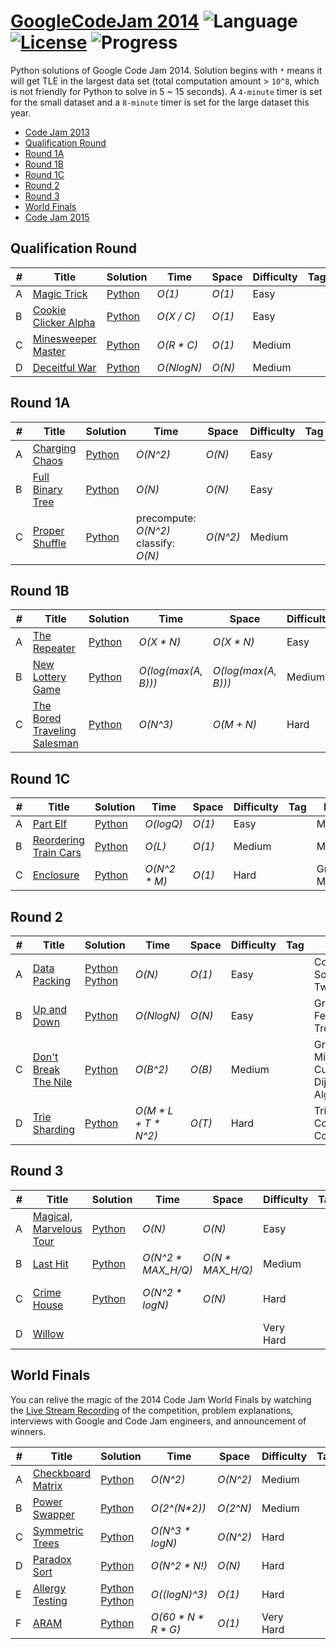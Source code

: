 # [GoogleCodeJam 2014](https://codingcompetitions.withgoogle.com/codejam/archive/2014) ![Language](https://img.shields.io/badge/language-Python-orange.svg) [![License](https://img.shields.io/badge/license-MIT-blue.svg)](./LICENSE.md) ![Progress](https://img.shields.io/badge/progress-26%20%2F%2027-ff69b4.svg)

Python solutions of Google Code Jam 2014. Solution begins with `*` means it will get TLE in the largest data set (total computation amount > `10^8`, which is not friendly for Python to solve in 5 ~ 15 seconds). A `4-minute` timer is set for the small dataset and a `8-minute` timer is set for the large dataset this year.

* [Code Jam 2013](https://github.com/kamyu104/GoogleCodeJam-2013)
* [Qualification Round](https://github.com/kamyu104/GoogleCodeJam-2014#qualification-round)
* [Round 1A](https://github.com/kamyu104/GoogleCodeJam-2014#round-1a)
* [Round 1B](https://github.com/kamyu104/GoogleCodeJam-2014#round-1b)
* [Round 1C](https://github.com/kamyu104/GoogleCodeJam-2014#round-1c)
* [Round 2](https://github.com/kamyu104/GoogleCodeJam-2014#round-2)
* [Round 3](https://github.com/kamyu104/GoogleCodeJam-2014#round-3)
* [World Finals](https://github.com/kamyu104/GoogleCodeJam-2014#world-finals)
* [Code Jam 2015](https://github.com/kamyu104/GoogleCodeJam-2015)

## Qualification Round
| # | Title | Solution | Time | Space | Difficulty | Tag | Note |
|---| ----- | -------- | ---- | ----- | ---------- | --- | ---- |
|A| [Magic Trick](https://code.google.com/codejam/contest/2974486/dashboard#s=p0)| [Python](./Qualification%20Round/magic_trick.py) | _O(1)_  | _O(1)_  | Easy | | Set |
|B| [Cookie Clicker Alpha](https://code.google.com/codejam/contest/2974486/dashboard#s=p1)| [Python](./Qualification%20Round/cookie_clicker_alpha.py) | _O(X / C)_  | _O(1)_  | Easy | | Math |
|C| [Minesweeper Master](https://code.google.com/codejam/contest/2974486/dashboard#s=p2)| [Python](./Qualification%20Round/minesweeper_master.py) | _O(R * C)_  | _O(1)_ | Medium | | Enumeration |
|D| [Deceitful War](https://code.google.com/codejam/contest/2974486/dashboard#s=p3)| [Python](./Qualification%20Round/deceitful_war.py) | _O(NlogN)_  | _O(N)_ | Medium | | Sort |

## Round 1A
| # | Title | Solution | Time | Space | Difficulty | Tag | Note |
|---| ----- | -------- | ---- | ----- | ---------- | --- | ---- |
|A| [Charging Chaos](https://code.google.com/codejam/contest/2984486/dashboard#s=p0)| [Python](./Round%201A/charging_chaos.py) | _O(N^2)_  | _O(N)_  | Easy | | Bit Manipulation |
|B| [Full Binary Tree](https://code.google.com/codejam/contest/2984486/dashboard#s=p1)| [Python](./Round%201A/full_binary_tree.py)  | _O(N)_ |  _O(N)_ | Easy | | DFS, Graph, Binary Tree |
|C| [Proper Shuffle](https://code.google.com/codejam/contest/2984486/dashboard#s=p2)| [Python](./Round%201A/proper_shuffle.py) | precompute: _O(N^2)_<br>classify: _O(N)_ |  _O(N^2)_ | Medium | | Precomputation, Probability, Naive Bayes Classifier |

## Round 1B
| # | Title | Solution | Time | Space | Difficulty | Tag | Note |
|---| ----- | -------- | ---- | ----- | ---------- | --- | ---- |
|A| [The Repeater](https://code.google.com/codejam/contest/2994486/dashboard#s=p0)| [Python](./Round%201B/the-repeater.py)| _O(X * N)_ | _O(X * N)_ | Easy | | Math |
|B| [New Lottery Game](https://code.google.com/codejam/contest/2994486/dashboard#s=p1)| [Python](./Round%201B/new-lottery-game.py)| _O(log(max(A, B)))_ | _O(log(max(A, B)))_ | Medium | | Math, DP, Memoization |
|C| [The Bored Traveling Salesman](https://code.google.com/codejam/contest/2994486/dashboard#s=p2)| [Python](./Round%201B/the-bored-traveling-salesman.py)| _O(N^3)_ | _O(M + N)_ | Hard | | Greedy |

## Round 1C
| # | Title | Solution | Time | Space | Difficulty | Tag | Note |
|---| ----- | -------- | ---- | ----- | ---------- | --- | ---- |
|A| [Part Elf](https://code.google.com/codejam/contest/3004486/dashboard#s=p0)| [Python](./Round%201C/part-elf.py)| _O(logQ)_ | _O(1)_ | Easy | | Math |
|B| [Reordering Train Cars](https://code.google.com/codejam/contest/3004486/dashboard#s=p1)| [Python](./Round%201C/reordering-train-cars.py)| _O(L)_ | _O(1)_ | Medium | | Math |
|C| [Enclosure](https://code.google.com/codejam/contest/3004486/dashboard#s=p2)| [Python](./Round%201C/enclosure.py)| _O(N^2 * M)_ | _O(1)_ | Hard | | Greedy, Math |

## Round 2
| # | Title | Solution | Time | Space | Difficulty | Tag | Note |
|---| ----- | -------- | ---- | ----- | ---------- | --- | ---- |
|A| [Data Packing](https://codingcompetitions.withgoogle.com/codejam/round/0000000000432fed/0000000000432b8d)| [Python](./Round%202/data_packing.py) [Python](./Round%202/data_packing2.py) | _O(N)_ | _O(1)_ | Easy | | Counting Sort, Greedy, Two Pointers |
|B| [Up and Down](https://codingcompetitions.withgoogle.com/codejam/round/0000000000432fed/000000000043333d)| [Python](./Round%202/up_and_down.py) | _O(NlogN)_ | _O(N)_ | Easy | | Greedy, BIT, Fenwick Tree |
|C| [Don't Break The Nile](https://codingcompetitions.withgoogle.com/codejam/round/0000000000432fed/0000000000433109)| [Python](./Round%202/dont_break_the_nile.py) | _O(B^2)_ | _O(B)_ | Medium | | Greedy, Minimum Cut, Dijkstra's Algorithm |
|D| [Trie Sharding](https://codingcompetitions.withgoogle.com/codejam/round/0000000000432fed/0000000000432f41)| [Python](./Round%202/trie_sharding.py) | _O(M * L + T * N^2)_ | _O(T)_ | Hard | | Trie, Greedy, Combination, Counting, DP |

## Round 3
| # | Title | Solution | Time | Space | Difficulty | Tag | Note |
|---| ----- | -------- | ---- | ----- | ---------- | --- | ---- |
|A| [Magical, Marvelous Tour](https://codingcompetitions.withgoogle.com/codejam/round/000000000043371f/000000000043380e)| [Python](./Round%203/magical_marvelous_tour.py) | _O(N)_ | _O(N)_ | Easy | | Two Pointers |
|B| [Last Hit](https://codingcompetitions.withgoogle.com/codejam/round/000000000043371f/0000000000433a3e)| [Python](./Round%203/last_hit.py) | _O(N^2 * MAX_H/Q)_ | _O(N * MAX_H/Q)_ | Medium | | DP |
|C| [Crime House](https://codingcompetitions.withgoogle.com/codejam/round/000000000043371f/00000000004331cb)| [Python](./Round%203/crime_house.py) | _O(N^2 * logN)_ | _O(N)_ | Hard | | Greedy, Binary Search |
|D| [Willow](https://codingcompetitions.withgoogle.com/codejam/round/000000000043371f/00000000004336d0)| | | | Very Hard | | |

## World Finals
You can relive the magic of the 2014 Code Jam World Finals by watching the [Live Stream Recording](https://www.youtube.com/watch?v=GYX3sn3Q_DQ) of the competition, problem explanations, interviews with Google and Code Jam engineers, and announcement of winners.

| # | Title | Solution | Time | Space | Difficulty | Tag | Note |
|---| ----- | -------- | ---- | ----- | ---------- | --- | ---- |
|A| [Checkboard Matrix](https://code.google.com/codejam/contest/7214486/dashboard#s=p0)| [Python](./World%20Finals/checkboard-matrix.py)| _O(N^2)_ | _O(N^2)_ | Medium | | |
|B| [Power Swapper](https://code.google.com/codejam/contest/7214486/dashboard#s=p1)| [Python](./World%20Finals/power-swapper.py)| _O(2^(N*2))_ | _O(2^N)_ | Medium | | Recursion |
|C| [Symmetric Trees](https://code.google.com/codejam/contest/7214486/dashboard#s=p2)| [Python](./World%20Finals/symmetric-trees.py)| _O(N^3 * logN)_ | _O(N^2)_ | Hard | | Recursion |
|D| [Paradox Sort](https://code.google.com/codejam/contest/7214486/dashboard#s=p3)| [Python](./World%20Finals/paradox-sort.py)| _O(N^2 * N!)_ | _O(N)_ | Hard | | DFS |
|E| [Allergy Testing](https://code.google.com/codejam/contest/7214486/dashboard#s=p4)| [Python](./World%20Finals/allergy-testing.py) [Python](./World%20Finals/allergy-testing2.py) | _O((logN)^3)_ | _O(1)_ | Hard | | Binary Search |
|F| [ARAM](https://code.google.com/codejam/contest/7214486/dashboard#s=p5)| [Python](./World%20Finals/aram.py)| _O(60 * N * R * G)_ | _O(1)_ | Very Hard | | Binary Search |
